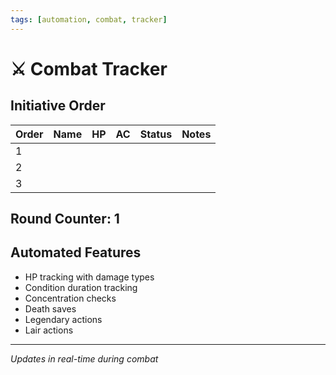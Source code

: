 ```yaml
---
tags: [automation, combat, tracker]
---
```


# ⚔️ Combat Tracker

## Initiative Order
| Order | Name | HP | AC | Status | Notes |
|-------|------|----|----|--------|-------|
| 1 | | | | | |
| 2 | | | | | |
| 3 | | | | | |

## Round Counter: 1

## Automated Features
- HP tracking with damage types
- Condition duration tracking
- Concentration checks
- Death saves
- Legendary actions
- Lair actions

---
*Updates in real-time during combat*
